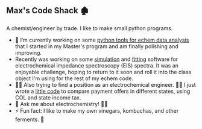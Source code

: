 ## Max's Code Shack 🏚️

A chemist/engineer by trade. I like to make small python programs.

- 🔭 I’m currently working on some <a href="https://github.com/meadem/chemax">python tools for echem data analysis</a> that I started in my Master's program and am finally polishing and improving.
-   Recently was working on some <a href="https://github.com/meadem/chemax/blob/845de68d961cf8aa050cccf07b0110a5e4595211/Z_sim.py">simulation</a> and <a href="https://github.com/meadem/chemax/blob/845de68d961cf8aa050cccf07b0110a5e4595211/Z_fit.py">fitting</a> software for electrochemical impedance spectroscopy (EIS) spectra. It was an enjoyable challenge, hoping to return to it soon and roll it into the class object I'm using for the rest of my echem code.
- 🕵️‍♂️ Also trying to find a position as an electrochemical engineer. 👨‍🔬 I just wrote a <a href="https://github.com/meadem/random">little code</a> to compare payment offers in different states, using COL and state income tax.
- 💬 Ask me about electrochemistry! 🔌🧪
- ⚡ Fun fact: I like to make my own vinegars, kombuchas, and other ferments. 🦠
